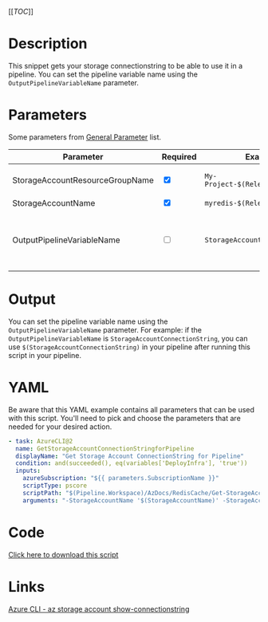 [[_TOC_]]

# Description

This snippet gets your storage connectionstring to be able to use it in a pipeline. You can set the pipeline variable name using the `OutputPipelineVariableName` parameter.

# Parameters

Some parameters from [General Parameter](/Azure/Azure-CLI-Snippets) list.

| Parameter                       | Required                        | Example Value                           | Description                                                                                                                                                      |
| ------------------------------- | ------------------------------- | --------------------------------------- | ---------------------------------------------------------------------------------------------------------------------------------------------------------------- |
| StorageAccountResourceGroupName | <input type="checkbox" checked> | `My-Project-$(Release.EnvironmentName)` | The name of the resourcegroup where your storage account resides in.                                                                                             |
| StorageAccountName              | <input type="checkbox" checked> | `myredis-$(Release.EnvironmentName)`    | The name of your storage account.                                                                                                                                |
| OutputPipelineVariableName      | <input type="checkbox">         | `StorageAccountConnectionString`        | The name of the pipeline variable. This defaults to `StorageAccountConnectionString` and can be used inside the pipeline as `$(StorageAccountConnectionString)`. |

# Output

You can set the pipeline variable name using the `OutputPipelineVariableName` parameter. For example: if the `OutputPipelineVariableName` is `StorageAccountConnectionString`, you can use `$(StorageAccountConnectionString)` in your pipeline after running this script in your pipeline.

# YAML

Be aware that this YAML example contains all parameters that can be used with this script. You'll need to pick and choose the parameters that are needed for your desired action.

```yaml
- task: AzureCLI@2
  name: GetStorageAccountConnectionStringforPipeline
  displayName: "Get Storage Account ConnectionString for Pipeline"
  condition: and(succeeded(), eq(variables['DeployInfra'], 'true'))
  inputs:
    azureSubscription: "${{ parameters.SubscriptionName }}"
    scriptType: pscore
    scriptPath: "$(Pipeline.Workspace)/AzDocs/RedisCache/Get-StorageAccount-ConnectionString-for-Pipeline.ps1"
    arguments: "-StorageAccountName '$(StorageAccountName)' -StorageAccountResourceGroupName '$(StorageAccountResourceGroupName)' -OutputPipelineVariableName '$(OutputPipelineVariableName)'"
```

# Code

[Click here to download this script](../../../../src/RedisCache/Get-StorageAccount-ConnectionString-for-Pipeline.ps1)

# Links

[Azure CLI - az storage account show-connectionstring](https://docs.microsoft.com/en-us/cli/azure/storage/account?view=azure-cli-latest#az_storage_account_show_connection_string)
